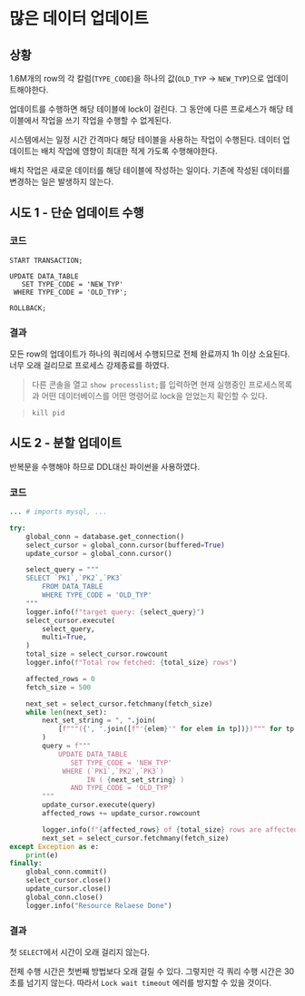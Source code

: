 # 많은 데이터 업데이트

## 상황

1.6M개의 row의 각 칼럼(`TYPE_CODE`)을 하나의 값(`OLD_TYP` -> `NEW_TYP`)으로 업데이트해야한다.

업데이트를 수행하면 해당 테이블에 lock이 걸린다. 그 동안에 다른 프로세스가 해당 테이블에서 작업을 쓰기 작업을 수행할 수 없게된다.

시스템에서는 일정 시간 간격마다 해당 테이블을 사용하는 작업이 수행된다. 데이터 업데이트는 배치 작업에 영향이 최대한 적게 가도록 수행해야한다.

배치 작업은 새로운 데이터를 해당 테이블에 작성하는 일이다. 기존에 작성된 데이터를 변경하는 일은 발생하지 않는다.

## 시도 1 - 단순 업데이트 수행

### 코드
```mysql
START TRANSACTION;

UPDATE DATA_TABLE
   SET TYPE_CODE = 'NEW_TYP'
 WHERE TYPE_CODE = 'OLD_TYP';

ROLLBACK;
```

### 결과

모든 row의 업데이트가 하나의 쿼리에서 수행되므로 전체 완료까지 1h 이상 소요된다. 너무 오래 걸리므로 프로세스 강제종료를 하였다.

> 다른 콘솔을 열고 `show processlist;`를 입력하면 현재 실행중인 프로세스목록과 어떤 데이터베이스를 어떤 명령어로 lock을 얻었는지 확인할 수 있다.

> `kill pid`


## 시도 2 - 분할 업데이트

반복문을 수행해야 하므로 DDL대신 파이썬을 사용하였다.

### 코드
```python
... # imports mysql, ...

try:
    global_conn = database.get_connection()
    select_cursor = global_conn.cursor(buffered=True)
    update_cursor = global_conn.cursor()

    select_query = """
    SELECT `PK1`,`PK2`,`PK3`
        FROM DATA_TABLE
        WHERE TYPE_CODE = 'OLD_TYP'
    """
    logger.info(f"target query: {select_query}")
    select_cursor.execute(
        select_query,
        multi=True,
    )
    total_size = select_cursor.rowcount
    logger.info(f"Total row fetched: {total_size} rows")

    affected_rows = 0
    fetch_size = 500

    next_set = select_cursor.fetchmany(fetch_size)
    while len(next_set):
        next_set_string = ", ".join(
            [f"""({', '.join([f"'{elem}'" for elem in tp])})""" for tp in next_set]
        )
        query = f"""
            UPDATE DATA_TABLE
               SET TYPE_CODE = 'NEW_TYP'
             WHERE (`PK1`,`PK2`,`PK3`) 
                   IN ( {next_set_string} )
               AND TYPE_CODE = 'OLD_TYP'
        """
        update_cursor.execute(query)
        affected_rows += update_cursor.rowcount

        logger.info(f"{affected_rows} of {total_size} rows are affected.")
        next_set = select_cursor.fetchmany(fetch_size)
except Exception as e:
    print(e)
finally:
    global_conn.commit()
    select_cursor.close()
    update_cursor.close()
    global_conn.close()
    logger.info("Resource Relaese Done")
```

### 결과

첫 `SELECT`에서 시간이 오래 걸리지 않는다.

전체 수행 시간은 첫번째 방법보다 오래 걸릴 수 있다. 그렇지만 각 쿼리 수행 시간은 30초를 넘기지 않는다. 따라서 `Lock wait timeout` 에러를 방지할 수 있을 것이다.
